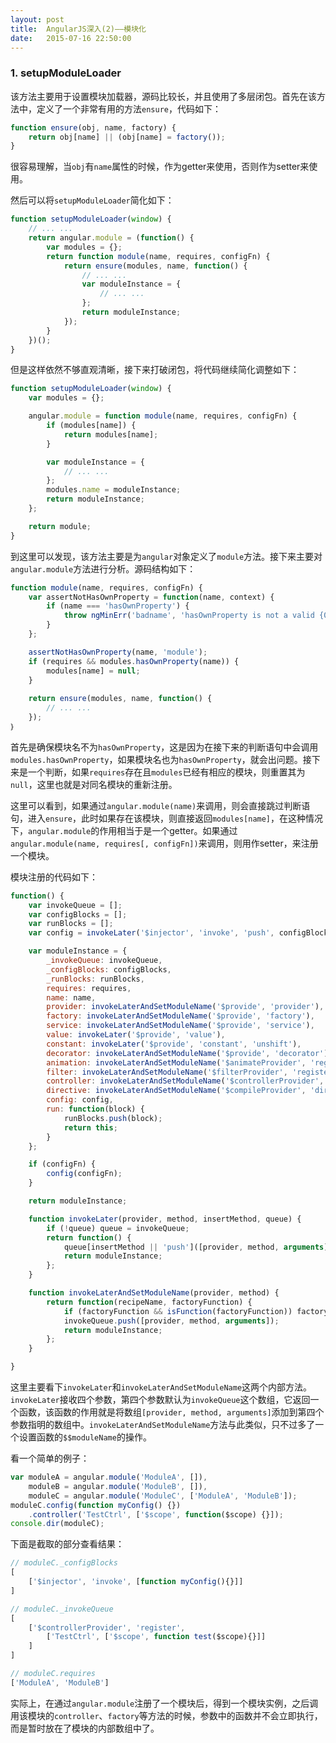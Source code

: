 ```yaml
---
layout: post
title:  AngularJS深入(2)——模块化
date:   2015-07-16 22:50:00
---
```


### 1. setupModuleLoader

该方法主要用于设置模块加载器，源码比较长，并且使用了多层闭包。首先在该方法中，定义了一个非常有用的方法`ensure`，代码如下：

```javascript
function ensure(obj, name, factory) {
	return obj[name] || (obj[name] = factory());
}
```

很容易理解，当`obj`有`name`属性的时候，作为getter来使用，否则作为setter来使用。

然后可以将`setupModuleLoader`简化如下：

```javascript
function setupModuleLoader(window) {
	// ... ...
	return angular.module = (function() {
		var modules = {};
		return function module(name, requires, configFn) {
			return ensure(modules, name, function() {
				// ... ...
				var moduleInstance = {
					// ... ...
				};
				return moduleInstance;
			});
		}
	})();
}
```

但是这样依然不够直观清晰，接下来打破闭包，将代码继续简化调整如下：

```javascript
function setupModuleLoader(window) {
	var modules = {};

	angular.module = function module(name, requires, configFn) {
		if (modules[name]) {
			return modules[name];
		}

		var moduleInstance = {
			// ... ...
		};
		modules.name = moduleInstance;
		return moduleInstance;
	};

	return module;
}
```

到这里可以发现，该方法主要是为`angular`对象定义了`module`方法。接下来主要对`angular.module`方法进行分析。源码结构如下：

```javascript
function module(name, requires, configFn) {
	var assertNotHasOwnProperty = function(name, context) {
		if (name === 'hasOwnProperty') {
			throw ngMinErr('badname', 'hasOwnProperty is not a valid {0} name', context);
		}
	};

	assertNotHasOwnProperty(name, 'module');
	if (requires && modules.hasOwnProperty(name)) {
		modules[name] = null;
	}
	
	return ensure(modules, name, function() {
		// ... ...
	});
｝
```

首先是确保模块名不为`hasOwnProperty`，这是因为在接下来的判断语句中会调用`modules.hasOwnProperty`，如果模块名也为`hasOwnProperty`，就会出问题。接下来是一个判断，如果`requires`存在且`modules`已经有相应的模块，则重置其为`null`，这里也就是对同名模块的重新注册。

这里可以看到，如果通过`angular.module(name)`来调用，则会直接跳过判断语句，进入`ensure`，此时如果存在该模块，则直接返回`modules[name]`，在这种情况下，`angular.module`的作用相当于是一个getter。如果通过`angular.module(name, requires[, configFn])`来调用，则用作setter，来注册一个模块。

模块注册的代码如下：

```javascript
function() {
    var invokeQueue = [];
    var configBlocks = [];
    var runBlocks = [];
    var config = invokeLater('$injector', 'invoke', 'push', configBlocks);

    var moduleInstance = {
        _invokeQueue: invokeQueue,
        _configBlocks: configBlocks,
        _runBlocks: runBlocks,
        requires: requires,
        name: name,
        provider: invokeLaterAndSetModuleName('$provide', 'provider'),
        factory: invokeLaterAndSetModuleName('$provide', 'factory'),
        service: invokeLaterAndSetModuleName('$provide', 'service'),
        value: invokeLater('$provide', 'value'),
        constant: invokeLater('$provide', 'constant', 'unshift'),
        decorator: invokeLaterAndSetModuleName('$provide', 'decorator'),
        animation: invokeLaterAndSetModuleName('$animateProvider', 'register'),
        filter: invokeLaterAndSetModuleName('$filterProvider', 'register'),
        controller: invokeLaterAndSetModuleName('$controllerProvider', 'register'),
        directive: invokeLaterAndSetModuleName('$compileProvider', 'directive'),
        config: config,
        run: function(block) {
            runBlocks.push(block);
            return this;
        }
    };

    if (configFn) {
        config(configFn);
    }

    return moduleInstance;

    function invokeLater(provider, method, insertMethod, queue) {
        if (!queue) queue = invokeQueue;
        return function() {
            queue[insertMethod || 'push']([provider, method, arguments]);
            return moduleInstance;
        };
    }

    function invokeLaterAndSetModuleName(provider, method) {
        return function(recipeName, factoryFunction) {
            if (factoryFunction && isFunction(factoryFunction)) factoryFunction.$$moduleName = name;
            invokeQueue.push([provider, method, arguments]);
            return moduleInstance;
        };
    }

}
```

这里主要看下`invokeLater`和`invokeLaterAndSetModuleName`这两个内部方法。`invokeLater`接收四个参数，第四个参数默认为`invokeQueue`这个数组，它返回一个函数，该函数的作用就是将数组`[provider, method, arguments]`添加到第四个参数指明的数组中。`invokeLaterAndSetModuleName`方法与此类似，只不过多了一个设置函数的`$$moduleName`的操作。

看一个简单的例子：

```javascript
var moduleA = angular.module('ModuleA', []),
    moduleB = angular.module('ModuleB', []),
    moduleC = angular.module('ModuleC', ['ModuleA', 'ModuleB']);
moduleC.config(function myConfig() {})
    .controller('TestCtrl', ['$scope', function($scope) {}]);
console.dir(moduleC);
```

下面是截取的部分查看结果：

```javascript
// moduleC._configBlocks
[
    ['$injector', 'invoke', [function myConfig(){}]]
]

// moduleC._invokeQueue
[
    ['$controllerProvider', 'register',
        ['TestCtrl', ['$scope', function test($scope){}]]
    ]
]

// moduleC.requires
['ModuleA', 'ModuleB']
```

实际上，在通过`angular.module`注册了一个模块后，得到一个模块实例，之后调用该模块的`controller`、`factory`等方法的时候，参数中的函数并不会立即执行，而是暂时放在了模块的内部数组中了。